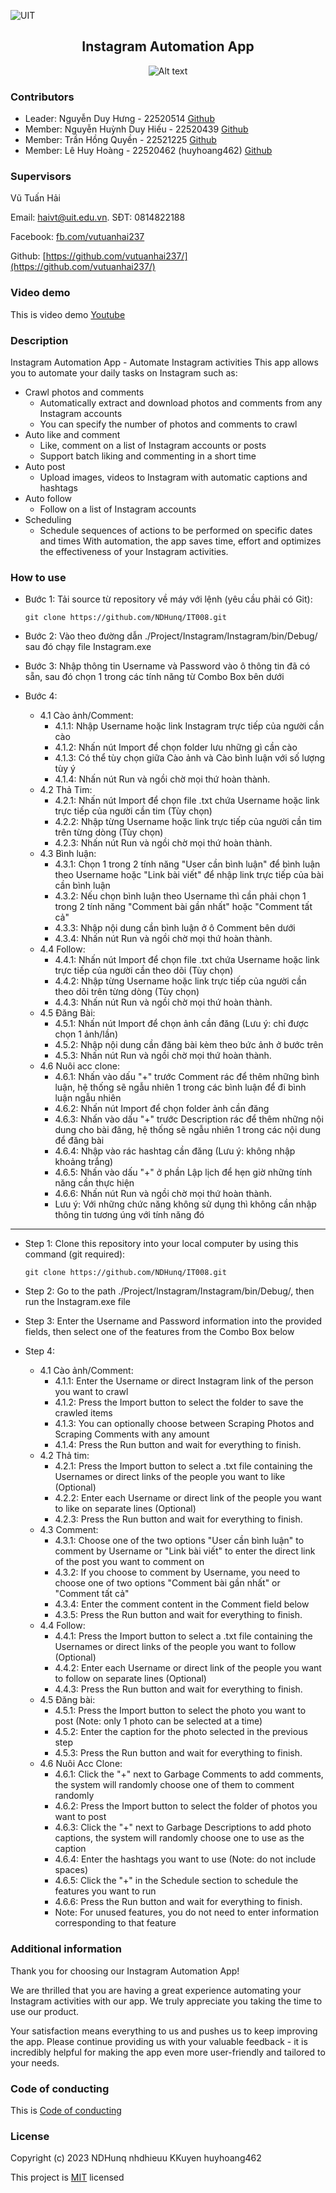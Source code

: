 ![UIT](https://img.shields.io/badge/from-UIT%20VNUHCM-blue?style=for-the-badge&link=https%3A%2F%2Fwww.uit.edu.vn%2F)

 <h2 align="center"> Instagram Automation App </h2>

<p align="center">
  <img src="https://www.uit.edu.vn/sites/vi/files/banner_uit.png" alt="Alt text">
</p>


<h3>Contributors</h3>

- Leader: Nguyễn Duy Hưng - 22520514 [Github](https://github.com/NDHunq/)
- Member: Nguyễn Huỳnh Duy Hiếu - 22520439 [Github](https://github.com/nhdhieuu/)
- Member: Trần Hồng Quyền - 22521225 [Github](https://github.com/KKuyen/)
- Member: Lê Huy Hoàng - 22520462 (huyhoang462) [Github](https://github.com/huyhoang462/)

<h3>Supervisors</h3>

Vũ Tuấn Hải

Email: haivt@uit.edu.vn. SĐT: 0814822188

Facebook: [fb.com/vutuanhai237](fb.com/vutuanhai237)

Github: [https://github.com/vutuanhai237/](https://github.com/vutuanhai237/)

<h3>Video demo</h3>

This is video demo [Youtube]()

<h3>Description</h3>

Instagram Automation App - Automate Instagram activities
This app allows you to automate your daily tasks on Instagram such as:
   - Crawl photos and comments
      - Automatically extract and download photos and comments from any Instagram accounts
      - You can specify the number of photos and comments to crawl
   - Auto like and comment
      - Like, comment on a list of Instagram accounts or posts
      - Support batch liking and commenting in a short time
   - Auto post
      - Upload images, videos to Instagram with automatic captions and hashtags
   - Auto follow
      - Follow on a list of Instagram accounts
   - Scheduling
      - Schedule sequences of actions to be performed on specific dates and times
With automation, the app saves time, effort and optimizes the effectiveness of your Instagram activities.


<h3>How to use</h3>

- Bước 1: Tải source từ repository về máy với lệnh (yêu cầu phải có Git):
  <p>

      git clone https://github.com/NDHunq/IT008.git
    
  </p>
- Bước 2: Vào theo đường dẫn ./Project/Instagram/Instagram/bin/Debug/ sau đó chạy file Instagram.exe
- Bước 3: Nhập thông tin Username và Password vào ô thông tin đã có sẵn, sau đó chọn 1 trong các tính năng từ Combo Box bên dưới
- Bước 4:
   - 4.1 Cào ảnh/Comment: 
      - 4.1.1: Nhập Username hoặc link Instagram trực tiếp của người cần cào
      - 4.1.2: Nhấn nút Import để chọn folder lưu những gì cần cào
      - 4.1.3: Có thể tùy chọn giữa Cào ảnh và Cào bình luận với số lượng tùy ý
      - 4.1.4: Nhấn nút Run và ngồi chờ mọi thứ hoàn thành.
   - 4.2 Thả Tim:
      - 4.2.1: Nhấn nút Import để chọn file .txt chứa Username hoặc link trực tiếp của người cần tim (Tùy chọn)
      - 4.2.2: Nhập từng Username hoặc link trực tiếp của người cần tim trên từng dòng (Tùy chọn)
      - 4.2.3: Nhấn nút Run và ngồi chờ mọi thứ hoàn thành.
   - 4.3 Bình luận:
      - 4.3.1: Chọn 1 trong 2 tính năng "User cần bình luận" để bình luận theo Username hoặc "Link bài viết" để nhập link trực tiếp của bài cần bình luận 
      - 4.3.2: Nếu chọn bình luận theo Username thì cần phải chọn 1 trong 2 tính năng "Comment bài gần nhất" hoặc "Comment tất cả"
      - 4.3.3: Nhập nội dung cần bình luận ở ô Comment bên dưới
      - 4.3.4: Nhấn nút Run và ngồi chờ mọi thứ hoàn thành.
   - 4.4 Follow:
      - 4.4.1: Nhấn nút Import để chọn file .txt chứa Username hoặc link trực tiếp của người cần theo dõi (Tùy chọn)
      - 4.4.2: Nhập từng Username hoặc link trực tiếp của người cần theo dõi trên từng dòng (Tùy chọn)
      - 4.4.3: Nhấn nút Run và ngồi chờ mọi thứ hoàn thành.
   - 4.5 Đăng Bài:
      - 4.5.1: Nhấn nút Import để chọn ảnh cần đăng (Lưu ý: chỉ được chọn 1 ảnh/lần)
      - 4.5.2: Nhập nội dung cần đăng bài kèm theo bức ảnh ở bước trên
      - 4.5.3: Nhấn nút Run và ngồi chờ mọi thứ hoàn thành.
   - 4.6 Nuôi acc clone: 
      - 4.6.1: Nhấn vào dấu "+" trước Comment rác để thêm những bình luận, hệ thống sẽ ngẫu nhiên 1 trong các bình luận để đi bình luận ngẫu nhiên
      - 4.6.2: Nhấn nút Import để chọn folder ảnh cần đăng
      - 4.6.3: Nhấn vào dấu "+" trước Description rác để thêm những nội dung cho bài đăng, hệ thống sẽ ngẫu nhiên 1 trong các nội dung để đăng bài
      - 4.6.4: Nhập vào rác hashtag cần đăng (Lưu ý: không nhập khoảng trắng)
      - 4.6.5: Nhấn vào dấu "+" ở phần Lập lịch để hẹn giờ những tính năng cần thực hiện
      - 4.6.6: Nhấn nút Run và ngồi chờ mọi thứ hoàn thành.
      - Lưu ý: Với những chức năng không sử dụng thì không cần nhập thông tin tương úng với tính năng đó

---
- Step 1: Clone this repository into your local computer by using this command (git required):
  <p>

      git clone https://github.com/NDHunq/IT008.git
    
  </p>
- Step 2: Go to the path ./Project/Instagram/Instagram/bin/Debug/, then run the Instagram.exe file
- Step 3: Enter the Username and Password information into the provided fields, then select one of the features from the Combo Box below
- Step 4:
   - 4.1 Cào ảnh/Comment: 
      - 4.1.1: Enter the Username or direct Instagram link of the person you want to crawl
      - 4.1.2: Press the Import button to select the folder to save the crawled items
      - 4.1.3: You can optionally choose between Scraping Photos and Scraping Comments with any amount
      - 4.1.4: Press the Run button and wait for everything to finish.
   - 4.2 Thả tim:
      - 4.2.1: Press the Import button to select a .txt file containing the Usernames or direct links of the people you want to like (Optional)
      - 4.2.2: Enter each Username or direct link of the people you want to like on separate lines (Optional)
      - 4.2.3: Press the Run button and wait for everything to finish.
   - 4.3 Comment:
      - 4.3.1: Choose one of the two options "User cần bình luận" to comment by Username or "Link bài viết" to enter the direct link of the post you want to comment on
      - 4.3.2: If you choose to comment by Username, you need to choose one of two options "Comment bài gần nhất" or "Comment tất cả"
      - 4.3.4: Enter the comment content in the Comment field below
      - 4.3.5: Press the Run button and wait for everything to finish.
   - 4.4 Follow:
      - 4.4.1: Press the Import button to select a .txt file containing the Usernames or direct links of the people you want to follow (Optional)
      - 4.4.2: Enter each Username or direct link of the people you want to follow on separate lines (Optional)
      - 4.4.3: Press the Run button and wait for everything to finish.
   - 4.5 Đăng bài:
      - 4.5.1: Press the Import button to select the photo you want to post (Note: only 1 photo can be selected at a time)
      - 4.5.2: Enter the caption for the photo selected in the previous step
      - 4.5.3: Press the Run button and wait for everything to finish.
   - 4.6 Nuôi Acc Clone:
      - 4.6.1: Click the "+" next to Garbage Comments to add comments, the system will randomly choose one of them to comment randomly
      - 4.6.2: Press the Import button to select the folder of photos you want to post
      - 4.6.3: Click the "+" next to Garbage Descriptions to add photo captions, the system will randomly choose one to use as the caption
      - 4.6.4: Enter the hashtags you want to use (Note: do not include spaces)
      - 4.6.5: Click the "+" in the Schedule section to schedule the features you want to run
      - 4.6.6: Press the Run button and wait for everything to finish.
      - Note: For unused features, you do not need to enter information corresponding to that feature

<h3>Additional information</h3>

Thank you for choosing our Instagram Automation App!

We are thrilled that you are having a great experience automating your Instagram activities with our app. We truly appreciate you taking the time to use our product.

Your satisfaction means everything to us and pushes us to keep improving the app. Please continue providing us with your valuable feedback - it is incredibly helpful for making the app even more user-friendly and tailored to your needs.

<h3>Code of conducting</h3>

This is [Code of conducting](https://github.com/NDHunq/IT008/blob/main/CODE_OF_CONDUCT.md)

<h3>License</h3>

Copyright (c) 2023 NDHunq nhdhieuu KKuyen huyhoang462

This project is [MIT](https://github.com/NDHunq/IT008/blob/main/LICENSE) licensed